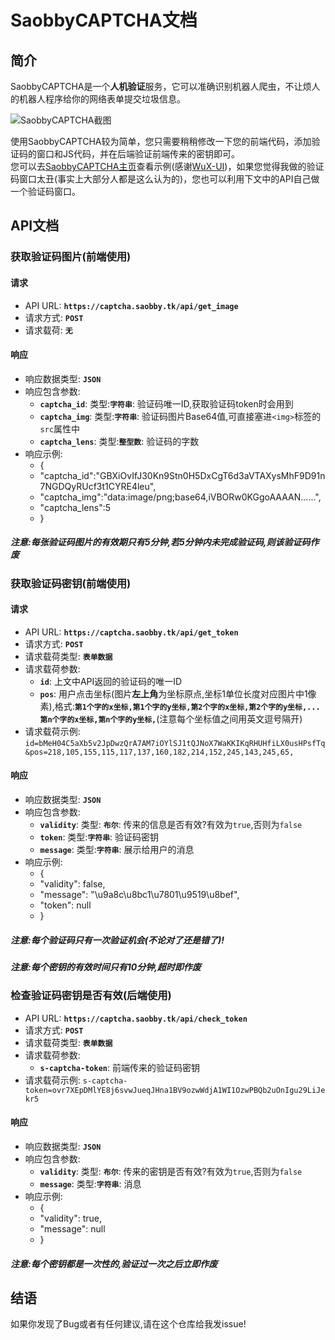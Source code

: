 # SaobbyCAPTCHA文档
## 简介
SaobbyCAPTCHA是一个**人机验证**服务，它可以准确识别机器人爬虫，不让烦人的机器人程序给你的网络表单提交垃圾信息。 

![SaobbyCAPTCHA截图](https://static.saobby.com/i/saobbycaptcha.png)  

使用SaobbyCAPTCHA较为简单，您只需要稍稍修改一下您的前端代码，添加验证码的窗口和JS代码，并在后端验证前端传来的密钥即可。  
您可以去[SaobbyCAPTCHA主页](https://captcha.saobby.tk)查看示例(感谢[WuX-UI](https://wux-ui.tk/))，如果您觉得我做的验证码窗口太丑(事实上大部分人都是这么认为的)，您也可以利用下文中的API自己做一个验证码窗口。
## API文档
### 获取验证码图片(前端使用)
#### 请求
* API URL: **`https://captcha.saobby.tk/api/get_image`**
* 请求方式: **`POST`**
* 请求载荷: **`无`**
#### 响应
* 响应数据类型: **`JSON`**
* 响应包含参数: 
  * **`captcha_id`**: 类型:**`字符串`**: 验证码唯一ID,获取验证码token时会用到
  * **`captcha_img`**: 类型:**`字符串`**: 验证码图片Base64值,可直接塞进`<img>`标签的`src`属性中
  * **`captcha_lens`**: 类型:**`整型数`**: 验证码的字数
* 响应示例: 
  *  {
  *    "captcha_id":"GBXiOvIfJ30Kn9Stn0H5DxCgT6d3aVTAXysMhF9D91n7NGDQyRUcf3t1CYRE4leu", 
  *    "captcha_img":"data:image/png;base64,iVBORw0KGgoAAAAN......",
  *    "captcha_lens":5
  *  }
##### 注意:每张验证码图片的有效期只有5分钟,若5分钟内未完成验证码,则该验证码作废
### 获取验证码密钥(前端使用)
#### 请求
* API URL: **`https://captcha.saobby.tk/api/get_token`**
* 请求方式: **`POST`**
* 请求载荷类型: **`表单数据`**
* 请求载荷参数: 
  * **`id`**: 上文中API返回的验证码的唯一ID
  * **`pos`**: 用户点击坐标(图片**左上角**为坐标原点,坐标1单位长度对应图片中1像素),格式:**`第1个字的x坐标,第1个字的y坐标,第2个字的x坐标,第2个字的y坐标,...第n个字的x坐标,第n个字的y坐标,`**(注意每个坐标值之间用英文逗号隔开)
* 请求载荷示例: `id=bMeH04C5aXb5v2JpDwzQrA7AM7iOYlSJ1tQJNoX7WaKKIKqRHUHfiLX0usHPsfTq&pos=218,105,155,115,117,137,160,182,214,152,245,143,245,65,`
#### 响应
* 响应数据类型: **`JSON`**
* 响应包含参数: 
  * **`validity`**: 类型: **`布尔`**: 传来的信息是否有效?有效为`true`,否则为`false`
  * **`token`**: 类型:**`字符串`**: 验证码密钥
  * **`message`**: 类型:**`字符串`**: 展示给用户的消息
* 响应示例: 
  * {
  *   "validity": false, 
  *   "message": "\u9a8c\u8bc1\u7801\u9519\u8bef", 
  *   "token": null
  * }
##### 注意:**每个验证码只有一次验证机会(不论对了还是错了)!**
##### 注意:**每个密钥的有效时间只有10分钟,超时即作废**
### 检查验证码密钥是否有效(后端使用)
* API URL: **`https://captcha.saobby.tk/api/check_token`**
* 请求方式: **`POST`**
* 请求载荷类型: **`表单数据`**
* 请求载荷参数: 
  * **`s-captcha-token`**: 前端传来的验证码密钥
* 请求载荷示例: `s-captcha-token=ovr7XEpDMlYE8j6svwJueqJHna1BV9ozwWdjA1WI1OzwPBQb2uOnIgu29LiJekr5`
#### 响应
* 响应数据类型: **`JSON`**
* 响应包含参数: 
  * **`validity`**: 类型: **`布尔`**: 传来的密钥是否有效?有效为`true`,否则为`false`
  * **`message`**: 类型:**`字符串`**: 消息
* 响应示例:
  * {
  *   "validity": true, 
  *   "message": null
  * }
##### 注意:每个密钥都是一次性的,验证过一次之后立即作废
## 结语
如果你发现了Bug或者有任何建议,请在这个仓库给我发issue!
